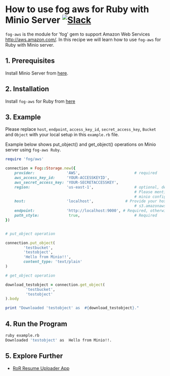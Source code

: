 # How to use fog aws for Ruby with Minio Server [![Slack](https://slack.minio.io/slack?type=svg)](https://slack.minio.io)

`fog-aws` is the module for 'fog' gem to support Amazon Web Services <http://aws.amazon.com/>.
In this recipe we will learn how to use `fog-aws` for Ruby with Minio server.

## 1. Prerequisites

Install Minio Server from [here](http://docs.minio.io/docs/minio).

## 2. Installation

Install `fog-aws` for Ruby from  [here](https://github.com/fog/fog-aws)

## 3. Example

Please replace ``host``, ``endpoint``, ``access_key_id``, ``secret_access_key``, ``Bucket`` and ``Object`` with your local setup in this ``example.rb`` file.

Example below shows put_object() and get_object() operations on Minio server using `fog-aws Ruby`.

```ruby
require 'fog/aws'

connection = Fog::Storage.new({
    provider:              'AWS',                        # required
    aws_access_key_id:     'YOUR-ACCESSKEYID',
    aws_secret_access_key: 'YOUR-SECRETACCESSKEY',
    region:                'us-east-1',                  # optional, defaults to 'us-east-1',
                                                         # Please mention other regions if you have changed
                                                         # minio configuration
    host:                  'localhost',              # Provide your host name here, otherwise fog-aws defaults to
                                                         # s3.amazonaws.com
    endpoint:              'http://localhost:9000', # Required, otherwise defauls to nil
    path_style:         	true,                        # Required
})


# put_object operation

connection.put_object(
        'testbucket',
        'testobject',
        'Hello from Minio!!',
        content_type: 'text/plain'
)

# get_object operation

download_testobject = connection.get_object(
         'testbucket',
         'testobject'
).body

print "Downloaded 'testobject' as  #{download_testobject}."
```

## 4. Run the Program

```sh
ruby example.rb
Downloaded 'testobject' as  Hello from Minio!!.
```

## 5. Explore Further

* [RoR Resume Uploader App](https://docs.minio.io/docs/ror-resume-uploader-app)
